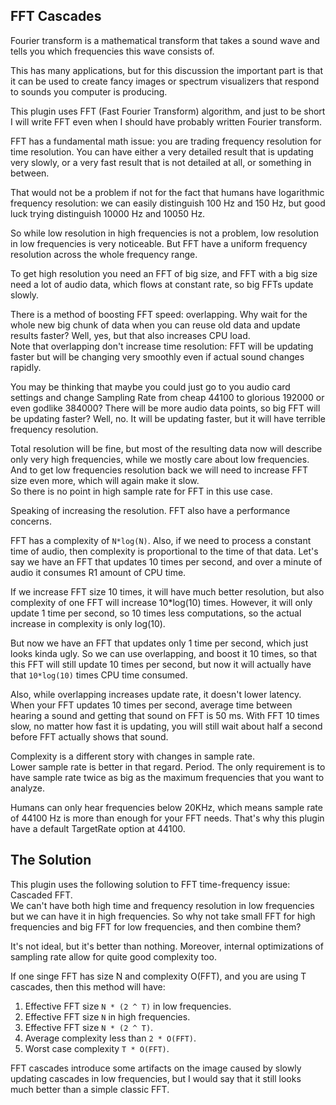 ## FFT Cascades

Fourier transform is a mathematical transform that takes a sound wave and tells you which frequencies this wave consists of.

This has many applications, but for this discussion the important part is that it can be used to create fancy images or spectrum visualizers that respond to sounds you computer is producing.

This plugin uses FFT (Fast Fourier Transform) algorithm, and just to be short I will write FFT even when I should have probably written Fourier transform.

FFT has a fundamental math issue: you are trading frequency resolution for time resolution. You can have either a very detailed result that is updating very slowly, or a very fast result that is not detailed at all, or something in between.

That would not be a problem if not for the fact that humans have logarithmic frequency resolution: we can easily distinguish 100 Hz and 150 Hz, but good luck trying distinguish 10000 Hz and 10050 Hz.

So while low resolution in high frequencies is not a problem, low resolution in low frequencies is very noticeable. But FFT have a uniform frequency resolution across the whole frequency range.

To get high resolution you need an FFT of big size, and FFT with a big size need a lot of audio data, which flows at constant rate, so big FFTs update slowly.

There is a method of boosting FFT speed: overlapping. Why wait for the whole new big chunk of data when you can reuse old data and update results faster? Well, yes, but that also increases CPU load.<br/>
Note that overlapping don't increase time resolution: FFT will be updating faster but will be changing very smoothly even if actual sound changes rapidly.

You may be thinking that maybe you could just go to you audio card settings and change Sampling Rate from cheap 44100 to glorious 192000 or even godlike 384000? There will be more audio data points, so big FFT will be updating faster? Well, no. It will be updating faster, but it will have terrible frequency resolution.

Total resolution will be fine, but most of the resulting data now will describe only very high frequencies, while we mostly care about low frequencies. And to get low frequencies resolution back we will need to increase FFT size even more, which will again make it slow.<br/>
So there is no point in high sample rate for FFT in this use case.

Speaking of increasing the resolution. FFT also have a performance concerns.

FFT has a complexity of `N*log(N)`. Also, if we need to process a constant time of audio, then complexity is proportional to the time of that data.
Let's say we have an FFT that updates 10 times per second, and over a minute of audio it consumes R1 amount of CPU time.

If we increase FFT size 10 times, it will have much better resolution, but also complexity of one FFT will increase 10\*log(10) times. However, it will only update 1 time per second, so 10 times less computations, so the actual increase in complexity is only log(10).

But now we have an FFT that updates only 1 time per second, which just looks kinda ugly. So we can use overlapping, and boost it 10 times, so that this FFT will still update 10 times per second, but now it will actually have that `10*log(10)` times CPU time consumed.

Also, while overlapping increases update rate, it doesn't lower latency. When your FFT updates 10 times per second, average time between hearing a sound and getting that sound on FFT is 50 ms. With FFT 10 times slow, no matter how fast it is updating, you will still wait about half a second before FFT actually shows that sound.

Complexity is a different story with changes in sample rate.<br/>
Lower sample rate is better in that regard. Period. The only requirement is to have sample rate twice as big as the maximum frequencies that you want to analyze.

Humans can only hear frequencies below 20KHz, which means sample rate of 44100 Hz is more than enough for your FFT needs. That's why this plugin have a default TargetRate option at 44100.

## The Solution

This plugin uses the following solution to FFT time-frequency issue: Cascaded FFT.<br/>
We can't have both high time and frequency resolution in low frequencies but we can have it in high frequencies. So why not take small FFT for high frequencies and big FFT for low frequencies, and then combine them?

It's not ideal, but it's better than nothing. Moreover, internal optimizations of sampling rate allow for quite good complexity too.

If one singe FFT has size N and complexity O(FFT), and you are using T cascades, then this method will have:

1. Effective FFT size `N * (2 ^ T)` in low frequencies.
2. Effective FFT size `N` in high frequencies.
3. Effective FFT size `N * (2 ^ T)`.
4. Average complexity less than `2 * O(FFT)`.
5. Worst case complexity `T * O(FFT)`.

FFT cascades introduce some artifacts on the image caused by slowly updating cascades in low frequencies, but I would say that it still looks much better than a simple classic FFT.
